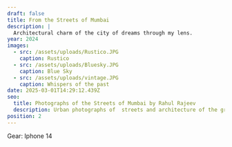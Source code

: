 ```yaml
---
draft: false
title: From the Streets of Mumbai
description: |
  Architectural charm of the city of dreams through my lens.
year: 2024
images:
  - src: /assets/uploads/Rustico.JPG
    caption: Rustico
  - src: /assets/uploads/Bluesky.JPG
    caption: Blue Sky
  - src: /assets/uploads/vintage.JPG
    caption: Whispers of the past
date: 2025-03-01T14:29:12.439Z
seo:
  title: Photographs of the Streets of Mumbai by Rahul Rajeev
  description: Urban photographs of  streets and architecture of the great city of Mumbai.
position: 2
---
```


Gear: Iphone 14
